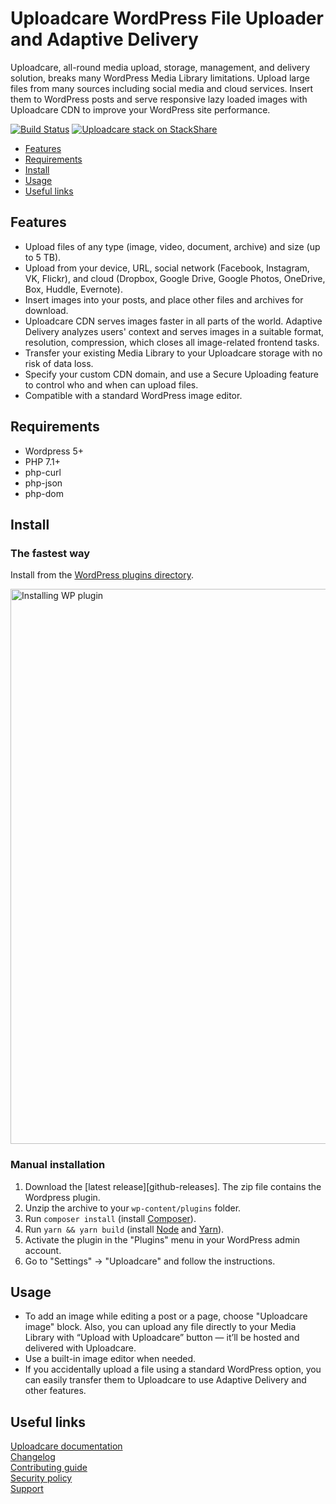 # Uploadcare WordPress File Uploader and Adaptive Delivery

Uploadcare, all-round media upload, storage, management, and delivery solution, breaks many WordPress Media Library limitations. Upload large files from many sources including social media and cloud services. Insert them to WordPress posts and serve responsive lazy loaded images with Uploadcare CDN to improve your WordPress site performance.

[![Build Status][travis-img]][travis] [![Uploadcare stack on StackShare][stack-img]][stack]

[travis-img]: https://api.travis-ci.com/uploadcare/uploadcare-wordpress.svg
[travis]: https://travis-ci.com/uploadcare/uploadcare-wordpress
[stack-img]: http://img.shields.io/badge/tech-stack-0690fa.svg?style=flat
[stack]: https://stackshare.io/uploadcare/stacks/

* [Features](#features)
* [Requirements](#requirements)
* [Install](#install)
* [Usage](#usage)
* [Useful links](#useful-links)

## Features

* Upload files of any type (image, video, document, archive) and size (up to 5 TB).
* Upload from your device, URL, social network (Facebook, Instagram, VK, Flickr), and cloud (Dropbox, Google Drive, Google Photos, OneDrive, Box, Huddle, Evernote).
* Insert images into your posts, and place other files and archives for download.
* Uploadcare CDN serves images faster in all parts of the world. Adaptive Delivery analyzes users' context and serves images in a suitable format, resolution, compression, which closes all image-related frontend tasks.
* Transfer your existing Media Library to your Uploadcare storage with no risk of data loss.
* Specify your custom CDN domain, and use a Secure Uploading feature to control who and when can upload files.
* Compatible with a standard WordPress image editor.

## Requirements

- Wordpress 5+
- PHP 7.1+
- php-curl
- php-json
- php-dom

## Install

### The fastest way

Install from the [WordPress plugins directory](https://wordpress.org/plugins/uploadcare/).

<a href="https://wordpress.org/plugins/uploadcare/" title="Navigate to the plugin page">
  <img src="https://ucarecdn.com/a6ed4f07-46d4-45f1-9a2e-1bef04d9f21a/InstallFromWP.gif"
       width="888" alt="Installing WP plugin">
</a>

### Manual installation

1. Download the [latest release][github-releases]. The zip file contains the Wordpress plugin.
2. Unzip the archive to your `wp-content/plugins` folder.
3. Run `composer install` (install [Composer](https://getcomposer.org/download/)).
4. Run `yarn && yarn build` (install [Node](https://nodejs.org/en/download/) and [Yarn](https://classic.yarnpkg.com/en/docs/install/)).
5. Activate the plugin in the "Plugins" menu in your WordPress admin account.
6. Go to "Settings" -> "Uploadcare" and follow the instructions.

## Usage

* To add an image while editing a post or a page, choose "Uploadcare image" block. Also, you can upload any file directly to your Media Library with “Upload with Uploadcare” button — it’ll be hosted and delivered with Uploadcare.
* Use a built-in image editor when needed.
* If you accidentally upload a file using a standard WordPress option, you can easily transfer them to Uploadcare to use Adaptive Delivery and other features.

## Useful links

[Uploadcare documentation](https://uploadcare.com/docs/?utm_source=github&utm_medium=referral&utm_campaign=uploadcare-wordpress)  
[Changelog](https://wordpress.org/plugins/uploadcare/#developers)  
[Contributing guide](https://github.com/uploadcare/.github/blob/master/CONTRIBUTING.md)  
[Security policy](https://github.com/uploadcare/uploadcare-wordpress/security/policy)  
[Support](https://github.com/uploadcare/.github/blob/master/SUPPORT.md)
